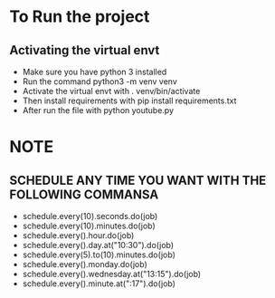 #  **To Run the project**

##  **Activating the virtual envt**
-  Make sure you have python 3 installed
- Run the command python3 -m venv venv
- Activate the virtual envt with . venv/bin/activate
- Then install requirements with pip install requirements.txt
- After run the file with python youtube.py 

#  **NOTE**

##  SCHEDULE ANY TIME YOU WANT WITH THE FOLLOWING COMMANSA
-  schedule.every(10).seconds.do(job)
-  schedule.every(10).minutes.do(job)
-  schedule.every().hour.do(job)
-  schedule.every().day.at("10:30").do(job)
-  schedule.every(5).to(10).minutes.do(job)
-  schedule.every().monday.do(job)
-  schedule.every().wednesday.at("13:15").do(job)
-  schedule.every().minute.at(":17").do(job)